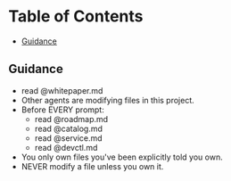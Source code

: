 # Table of Contents

- [Guidance](#guidance)

## Guidance

  * read @whitepaper.md
  * Other agents are modifying files in this project.
  * Before EVERY prompt:
    * read @roadmap.md
    * read @catalog.md
    * read @service.md
    * read @devctl.md
  * You only own files you've been explicitly told you own.
  * NEVER modify a file unless you own it.
